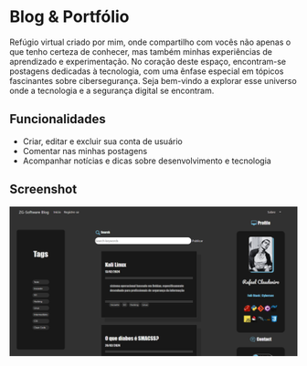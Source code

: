 


#  Blog & Portfólio

 Refúgio virtual criado por mim, onde compartilho com vocês não apenas o que tenho certeza de conhecer, mas também minhas experiências de aprendizado e experimentação. No coração deste espaço, encontram-se postagens dedicadas à tecnologia, com uma ênfase especial em tópicos fascinantes sobre cibersegurança. Seja bem-vindo a explorar esse universo onde a tecnologia e a segurança digital se encontram.




## Funcionalidades

- Criar, editar e excluir sua conta de usuário
- Comentar nas minhas postagens
- Acompanhar notícias e dicas sobre desenvolvimento e tecnologia

## Screenshot 

![alt text](https://github.com/Rafazg/ZG-Blog/blob/main/screenshoot.png)


